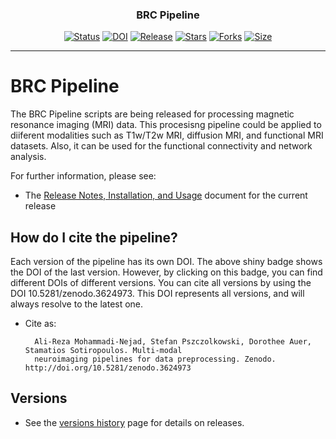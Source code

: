 
<h3 align="center">BRC Pipeline</h3>

<div align="center">

  [![Status](https://img.shields.io/badge/status-active-success.svg)]() 
  [![DOI](https://zenodo.org/badge/DOI/10.5281/zenodo.3909526.svg)](https://doi.org/10.5281/zenodo.3909526)
  [![Release](https://img.shields.io/github/release/SPMIC-UoN/BRC_Pipeline)](https://github.com/SPMIC-UoN/BRC_Pipeline/releases/latest)
  [![Stars](https://img.shields.io/github/stars/SPMIC-UoN/BRC_Pipeline)](https://github.com/SPMIC-UoN/BRC_Pipeline/stargazers)
  [![Forks](https://img.shields.io/github/forks/SPMIC-UoN/BRC_Pipeline)](https://github.com/SPMIC-UoN/BRC_Pipeline/network/members)
  [![Size](https://img.shields.io/github/languages/code-size/SPMIC-UoN/BRC_Pipeline)]()

</div>

---
# BRC Pipeline

The BRC Pipeline scripts are being released for processing magnetic resonance imaging (MRI) data. This procesisng pipeline could be applied to diiferent modalities such as T1w/T2w MRI, diffusion MRI, and functional MRI datasets. Also, it can be used for the functional connectivity and network analysis.

For further information, please see:

* The [Release Notes, Installation, and Usage][release-install-use] document
  for the current release

## How do I cite the pipeline?
Each version of the pipeline has its own DOI. The above shiny badge shows the DOI of the last version. However, by clicking on this badge, you can find different DOIs of different versions. You can cite all versions by using the DOI 10.5281/zenodo.3624973. This DOI represents all versions, and will always resolve to the latest one.

* Cite as:

        Ali-Reza Mohammadi-Nejad, Stefan Pszczolkowski, Dorothee Auer, Stamatios Sotiropoulos. Multi-modal 
        neuroimaging pipelines for data preprocessing. Zenodo. http://doi.org/10.5281/zenodo.3624973



## Versions

* See the [versions history][Versions_md] page for details on releases.



<!-- References -->


[release-install-use]: https://github.com/SPMIC-UoN/BRC_Pipeline/wiki
[Versions_md]: https://github.com/SPMIC-UoN/BRC_Pipeline/releases
